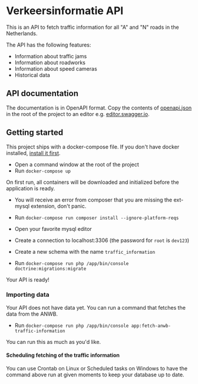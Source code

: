 # Verkeersinformatie API
This is an API to fetch traffic information for all "A" and "N" roads in the Netherlands.

The API has the following features:
* Information about traffic jams
* Information about roadworks
* Information about speed cameras
* Historical data

## API documentation
The documentation is in OpenAPI format. Copy the contents of [openapi.json]() in the root of the project to an editor e.g. 
[editor.swagger.io]().

## Getting started
This project ships with a docker-compose file. 
If you don't have docker installed, [install it first](https://docs.docker.com/install/).

* Open a command window at the root of the project
* Run `docker-compose up`

On first run, all containers will be downloaded and initialized before the application is ready.

* You will receive an error from composer that you are missing the ext-mysql extension, don't panic.
* Run `docker-compose run composer install --ignore-platform-reqs`


* Open your favorite mysql editor
* Create a connection to localhost:3306 (the password for `root` is `dev123`)
* Create a new schema with the name `traffic_information`
* Run `docker-compose run php /app/bin/console doctrine:migrations:migrate`

Your API is ready!

### Importing data
Your API does not have data yet. You can run a command that fetches the data from the ANWB.

* Run `docker-compose run php /app/bin/console app:fetch-anwb-traffic-information`

You can run this as much as you'd like.

#### Scheduling fetching of the traffic information
You can use Crontab on Linux or Scheduled tasks on Windows to have the command above run at given moments to keep your database up to date.